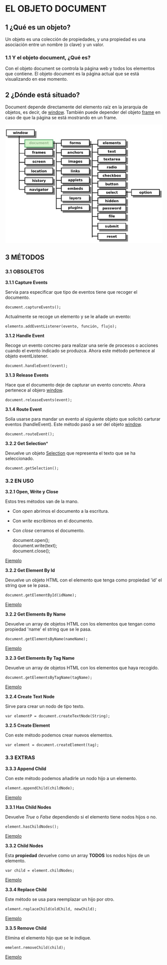 # EL OBJETO DOCUMENT
## 1 ¿Qué es un objeto?

Un objeto es una colección de propiedades, y una propiedad es una asociación entre un nombre (o clave) y un valor.

### 1.1 Y el objeto document, ¿Qué es?

Con el objeto document se controla la página web y todos los elementos que contiene. El objeto document es la página actual que se está visualizando en ese momento.

## 2 ¿Dónde está situado?

Document depende directamente del elemento raíz en la jerarquia de objetos, es decir, de [window](https://www.w3schools.com/jsref/obj_window.asp). También puede depender del objeto [frame](https://desarrolloweb.com/articulos/1147.php) en caso de que la página se está mostrando en un frame.

![Jerarquía de objetos en JavaScript](jerarquia.jpg)

## 3 MÉTODOS
### 3.1 OBSOLETOS
**3.1.1 Capture Events**

Servía para especificar que tipo de eventos tiene que recoger el documento.

    document.captureEvents();    

Actualmente se recoge un elemento y se le añade un evento: 

    elemento.addEventListener(evento, función, flujo);    

**3.1.2 Handle Event**

Recoge un evento concreo para realizar una serie de procesos o acciones cuando el evento indicado se produzca.
Ahora este método pertenece al objeto eventListener.

    document.handleEvent(event);    

**3.1.3 Release Events**

Hace que el documento deje de capturar un evento concreto.
Ahora pertenece al objero [window](https://www.w3schools.com/jsref/obj_window.asp).

    document.releaseEvents(event);    

**3.1.4 Route Event**

Solía usarse para mandar un evento al siguiente objeto que solicitó carturar eventos (handleEvent).
Este método pasó a ser del objeto [window](https://www.w3schools.com/jsref/obj_window.asp).

    document.routeEvent();

**3.2.2 Get Selection**\*

Devuelve un objeto [Selection](https://developer.mozilla.org/es/docs/Web/API/Selection) que representa el texto que se ha seleccionado.

    document.getSelection();    


### 3.2 EN USO
**3.2.1 Open, Write y Close**

Estos tres métodos van de la mano.

- Con *open* abrimos el documento a la escritura.

- Con *write* escribimos en el documento.

- Con *close* cerramos el documento.


    document.open();     
    document.write(text);    
    document.close();    

[Ejemplo](examples/ej01/index.html)

**3.2.2 Get Element By Id**

Devuelve un objeto HTML con el elemento que tenga como propiedad 'id' el string que se le pasa..

    document.getElementById(idName);   

[Ejemplo](examples/ej02/index.html)

**3.2.2 Get Elements By Name**

Devuelve un array de objetos HTML con los elementos que tengan como propiedad 'name' el string que se le pasa.

    document.getElementsByName(nameName);

[Ejemplo](examples/ej03/index.html)    

**3.2.3 Get Elements By Tag Name**

Devuelve un array de objetos HTML con los elementos que haya recogido.

    document.getElementsByTagName(tagName);    

[Ejemplo](examples/ej04/index.html) 

**3.2.4 Create Text Node**

Sirve para crear un nodo de tipo texto.

    var elementP = document.createTextNode(String);

**3.2.5 Create Element**

Con este método podemos crear nuevos elementos.

    var element = document.createElement(tag);


### 3.3 EXTRAS
**3.3.3 Append Child**

Con este método podemos añadirle un nodo hijo a un elemento.

    element.appendChild(childNode);

[Ejemplo](examples/ej05/index.html)

**3.3.1 Has Child Nodes**

Devuelve *True* o *False* dependiendo si el elemento tiene nodos hijos o no.

    element.hasChildNodes();    

[Ejemplo](examples/ej06/index.html)

**3.3.2 Child Nodes**

Esta **propiedad** devuelve como un array **TODOS** los nodos hijos de un elemento.

    var child = element.childNodes;

[Ejemplo](examples/ej07/index.html)

**3.3.4 Replace Child**

Este método se usa para reemplazar un hijo por otro.

    element.replaceChild(oldChild, newChild);

[Ejemplo](examples/ej08/index.html)

**3.3.5 Remove Child**

Elimina el elemento hijo que se le indique.

    emelent.removeChild(child);

[Ejemplo](examples/ej09/index.html)

